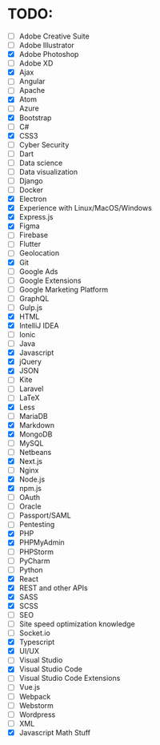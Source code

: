 # TODO:

- [ ] Adobe Creative Suite
- [ ] Adobe Illustrator
- [x] Adobe Photoshop
- [ ] Adobe XD
- [x] Ajax
- [ ] Angular
- [ ] Apache
- [x] Atom
- [ ] Azure
- [x] Bootstrap
- [ ] C#
- [x] CSS3
- [ ] Cyber Security
- [ ] Dart
- [ ] Data science
- [ ] Data visualization
- [ ] Django
- [ ] Docker
- [x] Electron
- [x] Experience with Linux/MacOS/Windows
- [x] Express.js 
- [x] Figma
- [ ] Firebase
- [ ] Flutter
- [ ] Geolocation
- [x] Git
- [ ] Google Ads
- [ ] Google Extensions
- [ ] Google Marketing Platform
- [ ] GraphQL
- [ ] Gulp.js
- [x] HTML
- [x] IntelliJ IDEA
- [ ] Ionic
- [ ] Java
- [x] Javascript
- [x] jQuery
- [x] JSON
- [ ] Kite
- [ ] Laravel
- [ ] LaTeX
- [x] Less
- [ ] MariaDB
- [x] Markdown
- [x] MongoDB
- [ ] MySQL
- [ ] Netbeans
- [x] Next.js
- [ ] Nginx
- [x] Node.js
- [x] npm.js
- [ ] OAuth
- [ ] Oracle
- [ ] Passport/SAML
- [ ] Pentesting
- [x] PHP
- [x] PHPMyAdmin
- [ ] PHPStorm
- [ ] PyCharm
- [ ] Python
- [x] React
- [x] REST and other APIs
- [x] SASS
- [x] SCSS
- [ ] SEO
- [ ] Site speed optimization knowledge
- [ ] Socket.io
- [x] Typescript
- [x] UI/UX
- [ ] Visual Studio
- [x] Visual Studio Code
- [ ] Visual Studio Code Extensions
- [ ] Vue.js
- [ ] Webpack
- [ ] Webstorm
- [ ] Wordpress
- [ ] XML
- [x] Javascript Math Stuff
